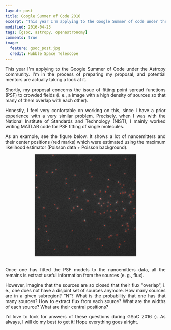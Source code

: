 ```yaml
---
layout: post
title: Google Summer of Code 2016
excerpt: "This year I'm applying to the Google Summer of code under the Astropy community"
modified: 2016-04-23
tags: [gsoc, astropy, openastronomy]
comments: true
image:
  feature: gsoc_post.jpg
  credit: Hubble Space Telescope
---
```

<p style='text-align: justify;'>
This year I'm applying to the Google Summer of Code under the Astropy community. I'm in the process of preparing my proposal, and potential mentors are actually taking a look at it.
</p>

<p style='text-align: justify;'>
Shortly, my proposal concerns the issue of fitting point spread functions (PSF) to crowded fields (i. e., a image with a high density of sources so that many of them overlap with each other).
</p>

<p style='text-align: justify;'>
Honestly, I feel very confortable on working on this, since I have a prior experience with a very similar problem. Precisely, when I was with the National Institute of Standards and Technology (NIST), I mainly worked writing MATLAB code for PSF fitting of single molecules.
</p>

<p style='text-align: justify;'>
As an example, see the figure below. It shows a lot of nanoemitters and their center positions (red marks) which were estimated using the maximum likelihood estimator (Poisson data + Poisson background).
</p>
<center><img src="../images/emccd.jpg" style="width:320px;height:320px;"></center>
<br>

<p style='text-align: justify;'>
Once one has fitted the PSF models to the nanoemitters data, all the remains is extract useful information from the sources (e. g., flux).
</p>

<p style='text-align: justify;'>
However, imagine that the sources are so closed that their flux "overlap", i. e., one does not have a disjoint set of sources anymore. How many sources are in a given subregion? "N"? What is the probability that one has that many sources? How to extract flux from each source? What are the widths of each source? What are their central positions?
</p>

<p style='text-align: justify;'>
I'd love to look for answers of these questions during GSoC 2016 :). As always, I will do my best to get it! Hope everything goes alright.
</p>

